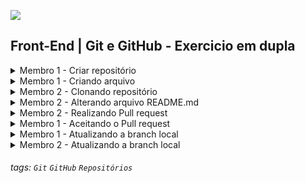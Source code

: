 ![](./assets/hd-header.png)

## Front-End | Git e GitHub - Exercicio em dupla

<details>
  <summary>Membro 1 - Criar repositório</summary>
  
  - Passo 1: Acessar seu GitHub
  - Passo 2: Criar um repositório público com o seguinte nome "exercicio-git-hub"
  - Passo 3: Selecionar a opção `ssh` e copiar o link do repositório 
  - Passo 3: Clonar o repositório no seu computador utilizando o comando abaixo:
    ```bash
    git clone <link do repositório>
    ```
    
</details>

<details>
  <summary>Membro 1 - Criando arquivo </summary>
  
  - Passo 1: Criar um arquivo `README.md` e colocar o seguinte conteúdo:
    ```markdown
    # Git e GitHub - Exercicios

    ### Confingurações do Git
    - git help
      > Lista de comandos do Git
    - git config --list
      > Lista de configurações do Git
    - git config --global user.name "Nome do usuário"
      > Configura o nome do usuário
    - git config --global user.email "Seu email"
      > Configura o email do usuário    
    ```
  - Passo 2: git add . para adicionar o arquivo
  - Passo 3: git commit -m "Mensagem" para salvar as alterações
  - Passo 4: git push origin main para enviar as alterações para o repositório remoto 

</details>

<details>
  <summary>Membro 2 - Clonando repositório </summary>

  - Passo 1: Acessar o repositório do membro 1
  - Passo 2: Escolher a opção `ssh` e copiar o link do repositório
  - Passo 3: Clonar o repositório no seu computador utilizando o comando abaixo:
    ```bash
    git clone <link do repositório>
    ```
  - Passo 4: Criar uma nova branch usando o comando abaixo:
    ```bash
    git checkout -b feature/comandos-basicos
    ``` 

  > OBS: O comando `git checkout -b` é usado para criar uma nova branch.
</details>

<details>
  <summary>Membro 2 - Alterando arquivo README.md</summary>

  - Passo 1: Adicione esse conteudo no `README.md`, colocando abaixo do existente.
    ```markdown
    ### Comandos básicos do Git
    - git init
      > Inicializa um repositório local
    - git clone <link-do-repositorio>
      > Clona um repositório remoto
    - git status
      > Mostra o status do repositório
    - git add .
      > Adiciona todos os arquivos do diretório atual ao repositório
    - git commit -m "Mensagem"
    > Salva as alterações no repositório
    - git push origin master  
    > Envia as alterações para o repositório remoto
    ```
  - Passo 2: `git add .` para adicionar o arquivo
  - Passo 3: `git commit -m "Adicionado comandos basicos do git"` para salvar as alterações
  - Passo 4: `git push origin feature/comandos-basicos` para enviar as alterações para o repositório 
  remoto
</details>

<details>
  <summary>Membro 2 - Realizando Pull request</summary>
  
  > O Pull request é uma solicitação de mudanças para um repositório principal que é administrada pelo membro 1. O membro 1 é capaz de validar as alterações e realizar o `merge` do repositório principal.

  > Merge é o processo de unir duas ou mais branches, ou seja, juntar duas ou mais branches em uma única branch.

  - Passo 1: Acessar o repositório do membro 1
  - Passo 2: Vai selecionar a opção Pull Request
  - Passo 3: Depois clicar em `New pull request`, botão verde.
  - Passo 4: `base` e `head` são os repositórios que serão unidos.
    - base é o repositório principal, do membro 1
    - head é a branch do membro 2
  - Passo 5: Clicar em `Create pull request`
  - Passo 6: Adicionar um titulo e uma mensagem para o pull request
  - Passo 7: Clicar em `Create pull request` novamente
</details>

<details>
  <summary>Membro 1 - Aceitando o Pull request</summary>
  
  > Antes de aceitar o pull request, o membro 1 deve validar as alterações.

  > Essa validação é chamada de Code Review.

  - Code Review: 
    > É processo de validar as alterações feitas pelo membro 2. Podendo colocar comentários e aprovar ou rejeitar as alterações.

  - Passo 1: Acessar o repositório do membro 1
  - Passo 2: Vai selecionar a opção Pull Request
  - Passo 3: Selecionar o `Pull request` aberto pelo membro 2.
  - Passo 4: Realizar o Code Review
    - Adicionar comentários, caso necessário
    - Selecionar a opção `Approve` ou `Reject`      
</details>

<details>
  <summary>Membro 1 - Atualizando a branch local</summary>
  
  - git pull
    > Atualiza as alterações do repositório remoto para o repositório local

  - Passo 1: Fazer o checkout para a branch principal `main`
  - Passo 2: Executar o comando git pull no terminal
    ```bash
    git pull    
    ```
  - Passo 3: Verificar se as alterações aparecenram no repositório local
</details>

<details>
  <summary>Membro 2 - Atualizando a branch local</summary>
  
  - git checkout
    > Faz o checkout da branch local para a branch remota
    ```bach
    # branch local é a main
    git checkout <branch-local>
    ```
  - Passo 1: Fazer o checkout para a branch principal `main`
    ```bash
    git checkout main
    ```
  - Passo 2: Executar o comando git pull
    ```bash
    git pull
    ```
  - Passo 3: Verificar se as alterações aparecenram no repositório local
</details>

###### tags: `Git` `GitHub` `Repositórios`